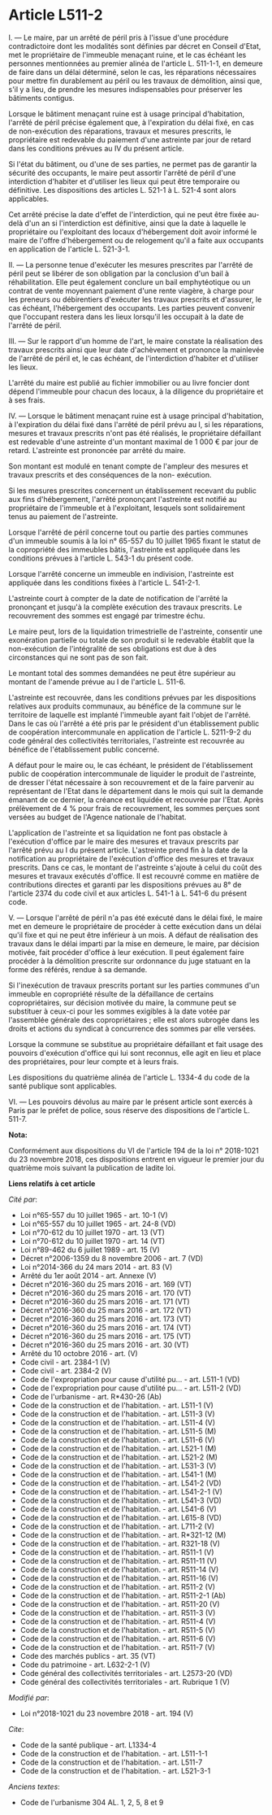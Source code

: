 # Article L511-2

I. ― Le maire, par un arrêté de péril pris à l'issue d'une procédure contradictoire dont les modalités sont définies par
décret en Conseil d'Etat, met le propriétaire de l'immeuble menaçant ruine, et le cas échéant les personnes mentionnées au
premier alinéa de l'article L. 511-1-1, en demeure de faire dans un délai déterminé, selon le cas, les réparations
nécessaires pour mettre fin durablement au péril ou les travaux de démolition, ainsi que, s'il y a lieu, de prendre les
mesures indispensables pour préserver les bâtiments contigus.

Lorsque le bâtiment menaçant ruine est à usage principal d'habitation, l'arrêté de péril précise également que, à
l'expiration du délai fixé, en cas de non-exécution des réparations, travaux et mesures prescrits, le propriétaire est
redevable du paiement d'une astreinte par jour de retard dans les conditions prévues au IV du présent article.

Si l'état du bâtiment, ou d'une de ses parties, ne permet pas de garantir la sécurité des occupants, le maire peut assortir
l'arrêté de péril d'une interdiction d'habiter et d'utiliser les lieux qui peut être temporaire ou définitive. Les
dispositions des articles L. 521-1 à L. 521-4 sont alors applicables.

Cet arrêté précise la date d'effet de l'interdiction, qui ne peut être fixée au-delà d'un an si l'interdiction est
définitive, ainsi que la date à laquelle le propriétaire ou l'exploitant des locaux d'hébergement doit avoir informé le maire
de l'offre d'hébergement ou de relogement qu'il a faite aux occupants en application de l'article L. 521-3-1. 

II. ― La personne tenue d'exécuter les mesures prescrites par l'arrêté de péril peut se libérer de son obligation par la
conclusion d'un bail à réhabilitation. Elle peut également conclure un bail emphytéotique ou un contrat de vente moyennant
paiement d'une rente viagère, à charge pour les preneurs ou débirentiers d'exécuter les travaux prescrits et d'assurer, le
cas échéant, l'hébergement des occupants. Les parties peuvent convenir que l'occupant restera dans les lieux lorsqu'il les
occupait à la date de l'arrêté de péril.

III. ― Sur le rapport d'un homme de l'art, le maire constate la réalisation des travaux prescrits ainsi que leur date
d'achèvement et prononce la mainlevée de l'arrêté de péril et, le cas échéant, de l'interdiction d'habiter et d'utiliser les
lieux.

L'arrêté du maire est publié au fichier immobilier ou au livre foncier dont dépend l'immeuble pour chacun des locaux, à la
diligence du propriétaire et à ses frais.

IV. ― Lorsque le bâtiment menaçant ruine est à usage principal d'habitation, à l'expiration du délai fixé dans l'arrêté de
péril prévu au I, si les réparations, mesures et travaux prescrits n'ont pas été réalisés, le propriétaire défaillant est
redevable d'une astreinte d'un montant maximal de 1 000 € par jour de retard. L'astreinte est prononcée par arrêté du maire.

Son montant est modulé en tenant compte de l'ampleur des mesures et travaux prescrits et des conséquences de la non-
exécution.

Si les mesures prescrites concernent un établissement recevant du public aux fins d'hébergement, l'arrêté prononçant
l'astreinte est notifié au propriétaire de l'immeuble et à l'exploitant, lesquels sont solidairement tenus au paiement de
l'astreinte.

Lorsque l'arrêté de péril concerne tout ou partie des parties communes d'un immeuble soumis à la loi n° 65-557 du 10 juillet
1965 fixant le statut de la copropriété des immeubles bâtis, l'astreinte est appliquée dans les conditions prévues à
l'article L. 543-1 du présent code.

Lorsque l'arrêté concerne un immeuble en indivision, l'astreinte est appliquée dans les conditions fixées à l'article L.
541-2-1.

L'astreinte court à compter de la date de notification de l'arrêté la prononçant et jusqu'à la complète exécution des travaux
prescrits. Le recouvrement des sommes est engagé par trimestre échu.

Le maire peut, lors de la liquidation trimestrielle de l'astreinte, consentir une exonération partielle ou totale de son
produit si le redevable établit que la non-exécution de l'intégralité de ses obligations est due à des circonstances qui ne
sont pas de son fait.

Le montant total des sommes demandées ne peut être supérieur au montant de l'amende prévue au I de l'article L. 511-6.

L'astreinte est recouvrée, dans les conditions prévues par les dispositions relatives aux produits communaux, au bénéfice de
la commune sur le territoire de laquelle est implanté l'immeuble ayant fait l'objet de l'arrêté. Dans le cas où l'arrêté a
été pris par le président d'un établissement public de coopération intercommunale en application de l'article L. 5211-9-2 du
code général des collectivités territoriales, l'astreinte est recouvrée au bénéfice de l'établissement public concerné.

A défaut pour le maire ou, le cas échéant, le président de l'établissement public de coopération intercommunale de liquider
le produit de l'astreinte, de dresser l'état nécessaire à son recouvrement et de la faire parvenir au représentant de l'Etat
dans le département dans le mois qui suit la demande émanant de ce dernier, la créance est liquidée et recouvrée par l'Etat.
Après prélèvement de 4 % pour frais de recouvrement, les sommes perçues sont versées au budget de l'Agence nationale de
l'habitat.

L'application de l'astreinte et sa liquidation ne font pas obstacle à l'exécution d'office par le maire des mesures et
travaux prescrits par l'arrêté prévu au I du présent article. L'astreinte prend fin à la date de la notification au
propriétaire de l'exécution d'office des mesures et travaux prescrits. Dans ce cas, le montant de l'astreinte s'ajoute à
celui du coût des mesures et travaux exécutés d'office. Il est recouvré comme en matière de contributions directes et garanti
par les dispositions prévues au 8° de l'article 2374 du code civil et aux articles L. 541-1 à L. 541-6 du présent code.

V. ― Lorsque l'arrêté de péril n'a pas été exécuté dans le délai fixé, le maire met en demeure le propriétaire de procéder à
cette exécution dans un délai qu'il fixe et qui ne peut être inférieur à un mois. A défaut de réalisation des travaux dans le
délai imparti par la mise en demeure, le maire, par décision motivée, fait procéder d'office à leur exécution. Il peut
également faire procéder à la démolition prescrite sur ordonnance du juge statuant en la forme des référés, rendue à sa
demande.

Si l'inexécution de travaux prescrits portant sur les parties communes d'un immeuble en copropriété résulte de la défaillance
de certains copropriétaires, sur décision motivée du maire, la commune peut se substituer à ceux-ci pour les sommes exigibles
à la date votée par l'assemblée générale des copropriétaires ; elle est alors subrogée dans les droits et actions du syndicat
à concurrence des sommes par elle versées.

Lorsque la commune se substitue au propriétaire défaillant et fait usage des pouvoirs d'exécution d'office qui lui sont
reconnus, elle agit en lieu et place des propriétaires, pour leur compte et à leurs frais.

Les dispositions du quatrième alinéa de l'article L. 1334-4 du code de la santé publique sont applicables.

VI. — Les pouvoirs dévolus au maire par le présent article sont exercés à Paris par le préfet de police, sous réserve des
dispositions de l'article L. 511-7.

**Nota:**

Conformément aux dispositions du VI de l'article 194 de la loi n° 2018-1021 du 23 novembre 2018, ces dispositions entrent en
vigueur le premier jour du quatrième mois suivant la publication de ladite loi.

**Liens relatifs à cet article**

_Cité par_:

  - Loi n°65-557 du 10 juillet 1965 - art. 10-1 (V)
  - Loi n°65-557 du 10 juillet 1965 - art. 24-8 (VD)
  - Loi n°70-612 du 10 juillet 1970 - art. 13 (VT)
  - Loi n°70-612 du 10 juillet 1970 - art. 14 (VT)
  - Loi n°89-462 du 6 juillet 1989 - art. 15 (V)
  - Décret n°2006-1359 du 8 novembre 2006 - art. 7 (VD)
  - Loi n°2014-366 du 24 mars 2014 - art. 83 (V)
  - Arrêté du 1er août 2014 - art. Annexe (V)
  - Décret n°2016-360 du 25 mars 2016 - art. 169 (VT)
  - Décret n°2016-360 du 25 mars 2016 - art. 170 (VT)
  - Décret n°2016-360 du 25 mars 2016 - art. 171 (VT)
  - Décret n°2016-360 du 25 mars 2016 - art. 172 (VT)
  - Décret n°2016-360 du 25 mars 2016 - art. 173 (VT)
  - Décret n°2016-360 du 25 mars 2016 - art. 174 (VT)
  - Décret n°2016-360 du 25 mars 2016 - art. 175 (VT)
  - Décret n°2016-360 du 25 mars 2016 - art. 30 (VT)
  - Arrêté du 10 octobre 2016 - art. (V)
  - Code civil - art. 2384-1 (V)
  - Code civil - art. 2384-2 (V)
  - Code de l'expropriation pour cause d'utilité pu... - art. L511-1 (VD)
  - Code de l'expropriation pour cause d'utilité pu... - art. L511-2 (VD)
  - Code de l'urbanisme - art. R*430-26 (Ab)
  - Code de la construction et de l'habitation. - art. L511-1 (V)
  - Code de la construction et de l'habitation. - art. L511-3 (V)
  - Code de la construction et de l'habitation. - art. L511-4 (V)
  - Code de la construction et de l'habitation. - art. L511-5 (M)
  - Code de la construction et de l'habitation. - art. L511-6 (V)
  - Code de la construction et de l'habitation. - art. L521-1 (M)
  - Code de la construction et de l'habitation. - art. L521-2 (M)
  - Code de la construction et de l'habitation. - art. L531-3 (V)
  - Code de la construction et de l'habitation. - art. L541-1 (M)
  - Code de la construction et de l'habitation. - art. L541-2 (VD)
  - Code de la construction et de l'habitation. - art. L541-2-1 (V)
  - Code de la construction et de l'habitation. - art. L541-3 (VD)
  - Code de la construction et de l'habitation. - art. L541-6 (V)
  - Code de la construction et de l'habitation. - art. L615-8 (VD)
  - Code de la construction et de l'habitation. - art. L711-2 (V)
  - Code de la construction et de l'habitation. - art. R*321-12 (M)
  - Code de la construction et de l'habitation. - art. R321-18 (V)
  - Code de la construction et de l'habitation. - art. R511-1 (V)
  - Code de la construction et de l'habitation. - art. R511-11 (V)
  - Code de la construction et de l'habitation. - art. R511-14 (V)
  - Code de la construction et de l'habitation. - art. R511-16 (V)
  - Code de la construction et de l'habitation. - art. R511-2 (V)
  - Code de la construction et de l'habitation. - art. R511-2-1 (Ab)
  - Code de la construction et de l'habitation. - art. R511-20 (V)
  - Code de la construction et de l'habitation. - art. R511-3 (V)
  - Code de la construction et de l'habitation. - art. R511-4 (V)
  - Code de la construction et de l'habitation. - art. R511-5 (V)
  - Code de la construction et de l'habitation. - art. R511-6 (V)
  - Code de la construction et de l'habitation. - art. R511-7 (V)
  - Code des marchés publics - art. 35 (VT)
  - Code du patrimoine - art. L632-2-1 (V)
  - Code général des collectivités territoriales - art. L2573-20 (VD)
  - Code général des collectivités territoriales - art. Rubrique 1 (V)

_Modifié par_:

  - Loi n°2018-1021 du 23 novembre 2018 - art. 194 (V)

_Cite_:

  - Code de la santé publique - art. L1334-4
  - Code de la construction et de l'habitation. - art. L511-1-1
  - Code de la construction et de l'habitation. - art. L511-7
  - Code de la construction et de l'habitation. - art. L521-3-1

_Anciens textes_:

  - Code de l'urbanisme 304 AL. 1, 2, 5, 8 et 9
